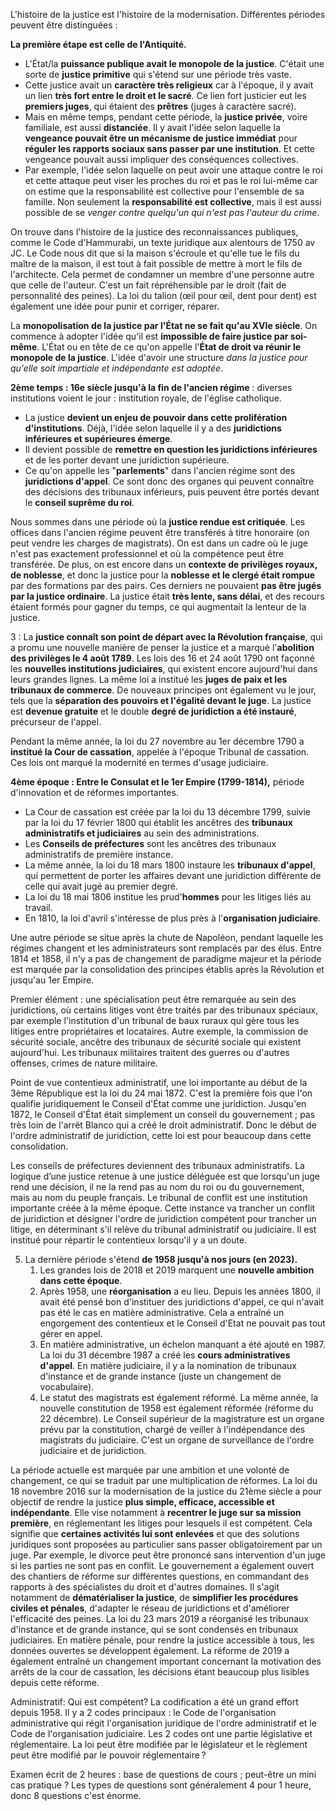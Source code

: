 L'histoire de la justice est l'histoire de la modernisation. Différentes périodes peuvent être distinguées : 

**La première étape est celle de l'Antiquité.** 
- L'État/la **puissance publique avait le monopole de la justice**. C'était une sorte de **justice primitive** qui s'étend sur une période très vaste. 
- Cette justice avait un **caractère très religieux** car à l'époque, il y avait un lien **très fort entre le droit et le sacré**. Ce lien fort justicier eut les **premiers juges**, qui étaient des **prêtres** (juges à caractère sacré). 
- Mais en même temps, pendant cette période, la **justice privée**, voire familiale, est aussi **distanciée**. Il y avait l'idée selon laquelle la **vengeance pouvait être un mécanisme de justice immédiat** pour **réguler les rapports sociaux sans passer par une institution**. Et cette vengeance pouvait aussi impliquer des conséquences collectives. 
- Par exemple, l'idée selon laquelle on peut avoir une attaque contre le roi et cette attaque peut viser les proches du roi et pas le roi lui-même car on estime que la responsabilité est collective pour l'ensemble de sa famille. Non seulement la **responsabilité est collective**, mais il est aussi possible de se *venger contre quelqu'un qui n'est pas l'auteur du crime*. 

On trouve dans l'histoire de la justice des reconnaissances publiques, comme le Code d'Hammurabi, un texte juridique aux alentours de 1750 av JC. Le Code nous dit que si la maison s'écroule et qu'elle tue le fils du maître de la maison, il est tout à fait possible de mettre à mort le fils de l'architecte. Cela permet de condamner un membre d'une personne autre que celle de l'auteur. C'est un fait répréhensible par le droit (fait de personnalité des peines). La loi du talion (œil pour œil, dent pour dent) est également une idée pour punir et corriger, réparer. 

La **monopolisation de la justice par l'État ne se fait qu'au XVIe siècle**. On commence à adopter l'idée qu'il est **impossible de faire justice par soi-même**. L'État ou en tête de ce qu'on appelle l'**État de droit va réunir le monopole de la justice**. L'idée d'avoir une structure *dans la justice pour qu'elle soit impartiale et indépendante est adoptée*. 

**2ème temps : 16e siècle jusqu'à la fin de l'ancien régime** : diverses institutions voient le jour : institution royale, de l'église catholique. 
- La justice **devient un enjeu de pouvoir dans cette prolifération d'institutions**. Déjà, l'idée selon laquelle il y a des **juridictions inférieures et supérieures émerge**. 
- Il devient possible de **remettre en question les juridictions inférieures** et de les porter devant une juridiction supérieure. 
- Ce qu'on appelle les "**parlements**" dans l'ancien régime sont des **juridictions d'appel**. Ce sont donc des organes qui peuvent connaître des décisions des tribunaux inférieurs, puis peuvent être portés devant le **conseil suprême du roi**. 

Nous sommes dans une période où la **justice rendue est critiquée**. Les offices dans l'ancien régime peuvent être transférés à titre honoraire (on peut vendre les charges de magistrats). On est dans un cadre où le juge n'est pas exactement professionnel et où la compétence peut être transférée. De plus, on est encore dans un **contexte de privilèges royaux, de noblesse**, et donc la justice pour la **noblesse et le clergé était rompue** par des formations par des pairs. Ces derniers ne pouvaient **pas être jugés par la justice ordinaire**. La justice était **très lente, sans délai**, et des recours étaient formés pour gagner du temps, ce qui augmentait la lenteur de la justice. 

3 : La **justice connaît son point de départ avec la Révolution française**, qui a promu une nouvelle manière de penser la justice et a marqué l'**abolition des privilèges le 4 août 1789**. Les lois des 16 et 24 août 1790 ont façonné les **nouvelles institutions judiciaires**, qui existent encore aujourd'hui dans leurs grandes lignes. La même loi a institué les **juges de paix et les tribunaux de commerce**. De nouveaux principes ont également vu le jour, tels que la **séparation des pouvoirs et l'égalité devant le juge**. La justice est **devenue gratuite** et le double **degré de juridiction a été instauré**, précurseur de l'appel. 

Pendant la même année, la loi du 27 novembre au 1er décembre 1790 a **institué la Cour de cassation**, appelée à l'époque Tribunal de cassation. Ces lois ont marqué la modernité en termes d'usage judiciaire. 

**4ème époque : Entre le Consulat et le 1er Empire (1799-1814),** période d'innovation et de réformes importantes. 
- La Cour de cassation est créée par la loi du 13 décembre 1799, suivie par la loi du 17 février 1800 qui établit les ancêtres des **tribunaux administratifs et judiciaires** au sein des administrations. 
- Les **Conseils de préfectures** sont les ancêtres des tribunaux administratifs de première instance. 
- La même année, la loi du 18 mars 1800 instaure les **tribunaux d'appel**, qui permettent de porter les affaires devant une juridiction différente de celle qui avait jugé au premier degré. 
- La loi du 18 mai 1806 institue les prud'**hommes** pour les litiges liés au travail. 
- En 1810, la loi d'avril s'intéresse de plus près à l'**organisation judiciaire**. 

Une autre période se situe après la chute de Napoléon, pendant laquelle les régimes changent et les administrateurs sont remplacés par des élus. Entre 1814 et 1858, il n'y a pas de changement de paradigme majeur et la période est marquée par la consolidation des principes établis après la Révolution et jusqu'au 1er Empire. 

Premier élément : une spécialisation peut être remarquée au sein des juridictions, où certains litiges vont être traités par des tribunaux spéciaux, par exemple l'institution d'un tribunal de baux ruraux qui gère tous les litiges entre propriétaires et locataires. Autre exemple, la commission de sécurité sociale, ancêtre des tribunaux de sécurité sociale qui existent aujourd'hui. Les tribunaux militaires traitent des guerres ou d'autres offenses, crimes de nature militaire. 

Point de vue contentieux administratif, une loi importante au début de la 3ème République est la loi du 24 mai 1872. C'est la première fois que l'on qualifie juridiquement le Conseil d'État comme une juridiction. Jusqu'en 1872, le Conseil d'État était simplement un conseil du gouvernement ; pas très loin de l'arrêt Blanco qui a créé le droit administratif. Donc le début de l'ordre administratif de juridiction, cette loi est pour beaucoup dans cette consolidation. 

Les conseils de préfectures deviennent des tribunaux administratifs. La logique d’une justice retenue à une justice déléguée est que lorsqu'un juge rend une décision, il ne la rend pas au nom du roi ou du gouvernement, mais au nom du peuple français. Le tribunal de conflit est une institution importante créée à la même époque. Cette instance va trancher un conflit de juridiction et désigner l'ordre de juridiction compétent pour trancher un litige, en déterminant s'il relève du tribunal administratif ou judiciaire. Il est institué pour répartir le contentieux lorsqu'il y a un doute. 

5) La dernière période s'étend **de 1958 jusqu'à nos jours (en 2023).** 
	1) Les grandes lois de 2018 et 2019 marquent une **nouvelle ambition dans cette époque**. 
	2) Après 1958, une **réorganisation** a eu lieu. Depuis les années 1800, il avait été pensé bon d'instituer des juridictions d'appel, ce qui n'avait pas été le cas en matière administrative. Cela a entraîné un engorgement des contentieux et le Conseil d'Etat ne pouvait pas tout gérer en appel. 
	3) En matière administrative, un échelon manquant a été ajouté en 1987. La loi du 31 décembre 1987 a créé les **cours administratives d'appel**. En matière judiciaire, il y a la nomination de tribunaux d'instance et de grande instance (juste un changement de vocabulaire). 
	4) Le statut des magistrats est également réformé. La même année, la nouvelle constitution de 1958 est également réformée (réforme du 22 décembre). Le Conseil supérieur de la magistrature est un organe prévu par la constitution, chargé de veiller à l'indépendance des magistrats du judiciaire. C'est un organe de surveillance de l'ordre judiciaire et de juridiction. 

La période actuelle est marquée par une ambition et une volonté de changement, ce qui se traduit par une multiplication de réformes. La loi du 18 novembre 2016 sur la modernisation de la justice du 21ème siècle a pour objectif de rendre la justice **plus simple, efficace, accessible et indépendante**. Elle vise notamment à **recentrer le juge sur sa mission première**, en réglementant les litiges pour lesquels il est compétent. Cela signifie que **certaines activités lui sont enlevées** et que des solutions juridiques sont proposées au particulier sans passer obligatoirement par un juge. Par exemple, le divorce peut être prononcé sans intervention d'un juge si les parties ne sont pas en conflit. Le gouvernement a également ouvert des chantiers de réforme sur différentes questions, en commandant des rapports à des spécialistes du droit et d'autres domaines. Il s'agit notamment de **dématérialiser la justice**, de **simplifier les procédures civiles et pénales**, d'adapter le réseau de juridictions et d'améliorer l'efficacité des peines. La loi du 23 mars 2019 a réorganisé les tribunaux d'instance et de grande instance, qui se sont condensés en tribunaux judiciaires. En matière pénale, pour rendre la justice accessible à tous, les données ouvertes se développent également. La réforme de 2019 a également entraîné un changement important concernant la motivation des arrêts de la cour de cassation, les décisions étant beaucoup plus lisibles depuis cette réforme. 

Administratif: Qui est compétent? La codification a été un grand effort depuis 1958. Il y a 2 codes principaux : le Code de l'organisation administrative qui régit l'organisation juridique de l'ordre administratif et le Code de l'organisation judiciaire. Les 2 codes ont une partie législative et réglementaire. La loi peut être modifiée par le législateur et le règlement peut être modifié par le pouvoir réglementaire ? 

Examen écrit de 2 heures : base de questions de cours ; peut-être un mini cas pratique ? Les types de questions sont généralement 4 pour 1 heure, donc 8 questions c'est énorme. 